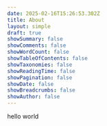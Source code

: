 ```yaml
---
date: 2025-02-16T15:26:53.302Z
title: About
layout: simple
draft: true
showSummary: false
showComments: false
showWordCount: false
showTableOfContents: false
showTaxonomies: false
showReadingTime: false
showPagination: false
showDate: false
showBreadcrumbs: false
showAuthor: false
---
```



hello world